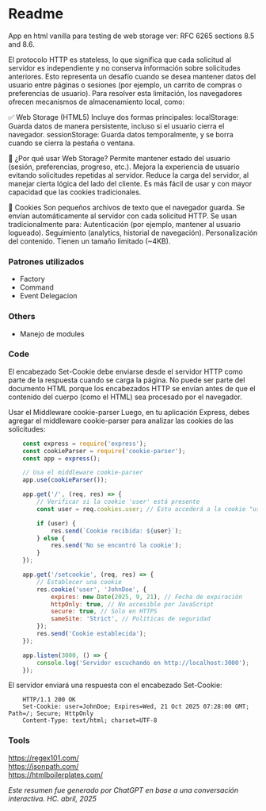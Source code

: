 
# Readme   
App en html vanilla para testing de web storage ver: RFC 6265 sections 8.5 and 8.6. 

El protocolo HTTP es stateless, lo que significa que cada solicitud al servidor es independiente y no conserva información sobre solicitudes anteriores. Esto representa un desafío cuando se desea mantener datos del usuario entre páginas o sesiones (por ejemplo, un carrito de compras o preferencias de usuario).
Para resolver esta limitación, los navegadores ofrecen mecanismos de almacenamiento local, como:

✅ Web Storage (HTML5)
Incluye dos formas principales:
localStorage: Guarda datos de manera persistente, incluso si el usuario cierra el navegador.
sessionStorage: Guarda datos temporalmente, y se borra cuando se cierra la pestaña o ventana.

🎯 ¿Por qué usar Web Storage?
Permite mantener estado del usuario (sesión, preferencias, progreso, etc.).
Mejora la experiencia de usuario evitando solicitudes repetidas al servidor.
Reduce la carga del servidor, al manejar cierta lógica del lado del cliente.
Es más fácil de usar y con mayor capacidad que las cookies tradicionales.

🍪 Cookies
Son pequeños archivos de texto que el navegador guarda.
Se envían automáticamente al servidor con cada solicitud HTTP.
Se usan tradicionalmente para:
Autenticación (por ejemplo, mantener al usuario logueado).
Seguimiento (analytics, historial de navegación).
Personalización del contenido.
Tienen un tamaño limitado (~4KB).


### Patrones utilizados 
- Factory 
- Command 
- Event Delegacion 

### Others 
- Manejo de modules 



### Code  

El encabezado Set-Cookie debe enviarse desde el servidor HTTP como parte de la respuesta cuando se carga la página. No puede ser parte del documento HTML porque los encabezados HTTP se envían antes de que el contenido del cuerpo (como el HTML) sea procesado por el navegador.


Usar el Middleware cookie-parser
Luego, en tu aplicación Express, debes agregar el middleware cookie-parser para analizar las cookies de las solicitudes:

```js
	const express = require('express');
	const cookieParser = require('cookie-parser');
	const app = express();

	// Usa el middleware cookie-parser
	app.use(cookieParser());

	app.get('/', (req, res) => {
		// Verificar si la cookie 'user' está presente
		const user = req.cookies.user; // Esto accederá a la cookie "user" enviada por el cliente

		if (user) {
			res.send(`Cookie recibida: ${user}`);
		} else {
			res.send('No se encontró la cookie');
		}
	});

	app.get('/setcookie', (req, res) => {
		// Establecer una cookie
		res.cookie('user', 'JohnDoe', {
			expires: new Date(2025, 9, 21), // Fecha de expiración
			httpOnly: true, // No accesible por JavaScript
			secure: true, // Solo en HTTPS
			sameSite: 'Strict', // Políticas de seguridad
		});
		res.send('Cookie establecida');
	});

	app.listen(3000, () => {
		console.log('Servidor escuchando en http://localhost:3000');
	});
```

El servidor enviará una respuesta con el encabezado Set-Cookie:


```http
	HTTP/1.1 200 OK
	Set-Cookie: user=JohnDoe; Expires=Wed, 21 Oct 2025 07:28:00 GMT; Path=/; Secure; HttpOnly
	Content-Type: text/html; charset=UTF-8
```

### Tools 
https://regex101.com/  
https://jsonpath.com/  
https://htmlboilerplates.com/   


*Este resumen fue generado por ChatGPT en base a una conversación interactiva. HC. abril, 2025*

